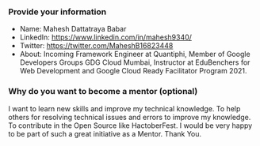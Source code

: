 ### Provide your information

- Name: Mahesh Dattatraya Babar
- LinkedIn: https://www.linkedin.com/in/mahesh9340/
- Twitter: https://twitter.com/MaheshB16823448
- About: Incoming Framework Engineer at Quantiphi, Member of Google Developers Groups GDG Cloud Mumbai, Instructor at EduBenchers for Web Development and Google Cloud Ready Facilitator Program 2021.

### Why do you want to become a mentor (optional)

I want to learn new skills and improve my technical knowledge. To help others for resolving technical issues and errors to improve my knowledge. To contribute in the Open Source like HactoberFest. I would be very happy to be part of such a great initiative as a Mentor. Thank You. 

<!-- Thanks for showing your interest in making an impact in someone's life for kickstarting their open-source journey. -->
